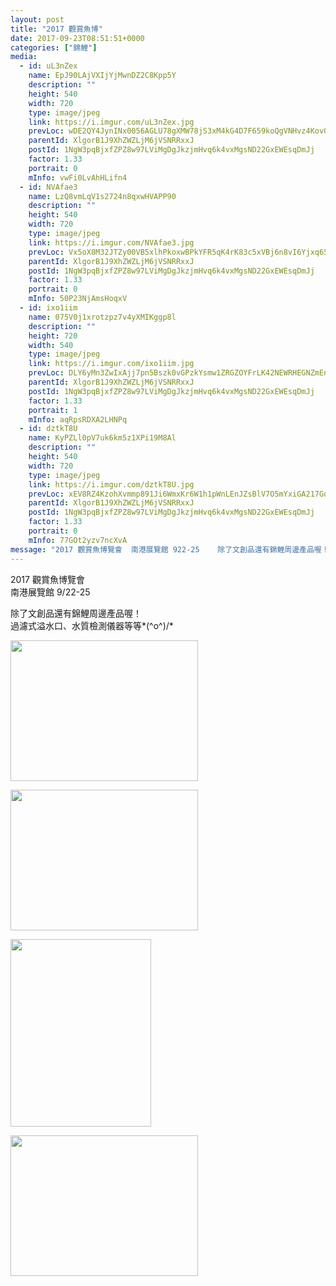 ```yaml
---
layout: post
title: "2017 觀賞魚博" 
date: 2017-09-23T08:51:51+0000 
categories: ["錦鯉"] 
media:
  - id: uL3nZex
    name: EpJ90LAjVXIjYjMwnDZ2C8Kpp5Y
    description: ""   
    height: 540
    width: 720
    type: image/jpeg
    link: https://i.imgur.com/uL3nZex.jpg
    prevLoc: wDE2QY4JynINx0056AGLU78gXMW78jS3xM4kG4D7F659koQgVNHvz4Kov0vGf14Q64zvwqiAm0OyL7zDflRp09AQ6EHRzQXOGDW8sNJR4Y9EY9s64Rzq5Y0Qtj7k2VA6nDCz55PVGOBvhgVV3w2jRVH7q1OBOrppcn2EDN33ORfXBgEovllwS5XRwo5Zy5HrxEx4NME3t0RX4EwN3yiB750B3GX6hwRBm0n7rBCrWB6qyqRYhVNr9p6rqZTpy2wrJ2xL
    parentId: XlgorB1J9XhZWZLjM6jVSNRRxxJ
    postId: 1NgW3pqBjxfZPZ8w97LViMgDgJkzjmHvq6k4vxMgsND22GxEWEsqDmJj
    factor: 1.33
    portrait: 0
    mInfo: vwFi0LvAhHLifn4
  - id: NVAfae3
    name: LzQ8vmLqV1s2724n8qxwHVAPP90
    description: ""   
    height: 540
    width: 720
    type: image/jpeg
    link: https://i.imgur.com/NVAfae3.jpg
    prevLoc: Vx5oX8M32JTZy00VB5xlhPkoxwBPkYFR5qK4rK83c5xVBj6n8vI6Yjxq656Du2n0QnyEjKFy3RL4PM9wtWAqnQvA2McGX4pYJXQmSrA1qmnjmgSX1KgvwOnmsn8o4R6QVqcv8yAxBW8EI56wk11xLqTRvxW7MEYZH0kOM0mAY4sv88W9NVMliEBmKyy1pxigMVLZBwLwuByXRy1KX0TwQr41jvDxUzV5DnWVRyiZVwYLrJA3hBE9AzZypxiK8xKg4oyvS4O
    parentId: XlgorB1J9XhZWZLjM6jVSNRRxxJ
    postId: 1NgW3pqBjxfZPZ8w97LViMgDgJkzjmHvq6k4vxMgsND22GxEWEsqDmJj
    factor: 1.33
    portrait: 0
    mInfo: 50P23NjAmsHoqxV
  - id: ixo1iim
    name: 075V0j1xrotzpz7v4yXMIKggp8l
    description: ""   
    height: 720
    width: 540
    type: image/jpeg
    link: https://i.imgur.com/ixo1iim.jpg
    prevLoc: DLY6yMn3ZwIxAjj7pn5Bszk0vGPzkYsmw1ZRGZOYFrLK42NEWRHEGNZmEnE3TNg3J5ykD0Tm7xngEo5jiWkGpxDkWmuLlnK4JqpKs8krB7jAzzsyB6zYmN8YcV5WoVMxnBCyZMmqO5gVHDR1ro78ZZsQ4NwN3RxqFk4nYk7mZBHnKKZov3VEhnGKLrrmMxIAXororxOKs3qr1wAxBNfVLXrl4Omlt8qm8PKE1AIEWVovPlOXImgA7pv7k0sP72vLLE15hGL
    parentId: XlgorB1J9XhZWZLjM6jVSNRRxxJ
    postId: 1NgW3pqBjxfZPZ8w97LViMgDgJkzjmHvq6k4vxMgsND22GxEWEsqDmJj
    factor: 1.33
    portrait: 1
    mInfo: aqRpsRDXA2LHNPq
  - id: dztkT8U
    name: KyPZLl0pV7uk6km5z1XPi19M8Al
    description: ""   
    height: 540
    width: 720
    type: image/jpeg
    link: https://i.imgur.com/dztkT8U.jpg
    prevLoc: xEV8RZ4KzohXvmmp891Ji6WmxKr6W1h1pWnLEnJZsBlV7O5mYxiGA217GoGnIgNY9Nn4ELu23mkxDPBZuBYvAkGYyVfZnP8nRNR8TDR72AXkA9fkP4KDXJwAUOG40KYKyMTz6VgOMgDpFJQDD9Zk68UDxYPPDXGZfQBpKQGVnXiP55VkoOrjuWZ0NwwMOqT39lWZXgjOUZY8AA12pxCoDjNpm7mlUyGQl4A0L4FvEov2WrOVtGv3qnLKWMTovD0V0y1wuWD
    parentId: XlgorB1J9XhZWZLjM6jVSNRRxxJ
    postId: 1NgW3pqBjxfZPZ8w97LViMgDgJkzjmHvq6k4vxMgsND22GxEWEsqDmJj
    factor: 1.33
    portrait: 0
    mInfo: 77GOt2yzv7ncXvA
message: "2017 觀賞魚博覽會  南港展覽館 922-25    除了文創品還有錦鯉周邊產品喔！  過濾式溢水口、水質檢測儀器等等o"
---
```


2017 觀賞魚博覽會  
南港展覽館 9/22-25  
  
除了文創品還有錦鯉周邊產品喔！  
過濾式溢水口、水質檢測儀器等等*\(^o^)/*


[//]: #media:  
<a href="https://i.imgur.com/uL3nZex.jpg"><img src="https://i.imgur.com/uL3nZex.jpg" height="225" width="300" /></a> 
  

<a href="https://i.imgur.com/NVAfae3.jpg"><img src="https://i.imgur.com/NVAfae3.jpg" height="225" width="300" /></a> 
  

<a href="https://i.imgur.com/ixo1iim.jpg"><img src="https://i.imgur.com/ixo1iim.jpg" height="300" width="225" /></a> 
  

<a href="https://i.imgur.com/dztkT8U.jpg"><img src="https://i.imgur.com/dztkT8U.jpg" height="225" width="300" /></a> 
 
